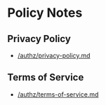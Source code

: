 # Policy Notes

## Privacy Policy
- [/authz/privacy-policy.md](privacy-policy.md)

## Terms of Service
- [/authz/terms-of-service.md](terms-of-service.md)
